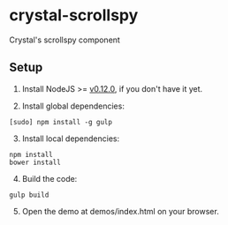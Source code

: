 # crystal-scrollspy

Crystal's scrollspy component

## Setup

1. Install NodeJS >= [v0.12.0](http://nodejs.org/dist/v0.12.0/), if you don't have it yet.

2. Install global dependencies:

  ```
  [sudo] npm install -g gulp
  ```

3. Install local dependencies:

  ```
  npm install
  bower install
  ```

4. Build the code:

  ```
  gulp build
  ```

5. Open the demo at demos/index.html on your browser.
